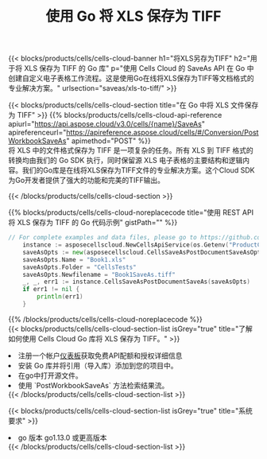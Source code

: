 ﻿---
title: 使用 Go 将 XLS 保存为 TIFF
description: 利用Aspose.Cells Cloud SDK for Go将XLS格式文件保存为TIFF格式文件。
kwords: Excel, Save XLS as TIFF, REST, Go
howto: How to save XLS as TIFF using Aspose.Cells Cloud Go library.
---
{{< blocks/products/cells/cells-cloud-banner h1="将XLS另存为TIFF" h2="用于将 XLS 保存为 TIFF 的 Go 库" p="使用 Cells Cloud 的 SaveAs API 在 Go 中创建自定义电子表格工作流程。这是使用Go在线将XLS保存为TIFF等文档格式的专业解决方案。" urlsection="saveas/xls-to-tiff/" >}}

{{< blocks/products/cells/cells-cloud-section title="在 Go 中将 XLS 文件保存为 TIFF" >}}
{{% blocks/products/cells/cells-cloud-api-reference apiurl="https://api.aspose.cloud/v3.0/cells/{name}/SaveAs" apireferenceurl="https://apireference.aspose.cloud/cells/#/Conversion/PostWorkbookSaveAs" apimethod="POST" %}}
<br/>
将 XLS 中的文件格式保存为 TIFF 是一项复杂的任务。所有 XLS 到 TIFF 格式的转换均由我们的 Go SDK 执行，同时保留源 XLS 电子表格的主要结构和逻辑内容。我们的Go库是在线将XLS保存为TIFF文件的专业解决方案。这个Cloud SDK为Go开发者提供了强大的功能和完美的TIFF输出。

{{< /blocks/products/cells/cells-cloud-section >}}

{{% blocks/products/cells/cells-cloud-noreplacecode title="使用 REST API 将 XLS 保存为 TIFF 的 Go 代码示例" gistPath="" %}}
  
```go
// For complete examples and data files, please go to https://github.com/aspose-cells-cloud/aspose-cells-cloud-go/
    instance := asposecellscloud.NewCellsApiService(os.Getenv("ProductClientId"), os.Getenv("ProductClientSecret"))
    saveAsOpts := new(asposecellscloud.CellsSaveAsPostDocumentSaveAsOpts)
    saveAsOpts.Name = "Book1.xls"
    saveAsOpts.Folder = "CellsTests"
    saveAsOpts.Newfilename = "Book1SaveAs.tiff"
    _, _, err1 := instance.CellsSaveAsPostDocumentSaveAs(saveAsOpts)
    if err1 != nil {
	    println(err1)
    }
```
  
{{% /blocks/products/cells/cells-cloud-noreplacecode %}}
<br/>
{{< blocks/products/cells/cells-cloud-section-list isGrey="true" title="了解如何使用 Cells Cloud Go 库将 XLS 保存为 TIFF。" >}}
<li>注册一个帐户<a href="https://dashboard.aspose.cloud/">仪表板</a>获取免费API配额和授权详细信息</li>
<li>安装 Go 库并将引用（导入库）添加到您的项目中。</li>
<li>在go中打开源文件。</li>
<li>使用 `PostWorkbookSaveAs` 方法检索结果流。</li>
{{< /blocks/products/cells/cells-cloud-section-list >}}

{{< blocks/products/cells/cells-cloud-section-list isGrey="true" title="系统要求" >}}
<li>go 版本 go1.13.0 或更高版本</li>
{{< /blocks/products/cells/cells-cloud-section-list >}}
